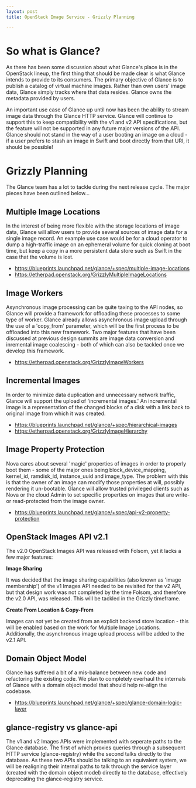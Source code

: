 ```yaml
---
layout: post
title: OpenStack Image Service - Grizzly Planning

---
```


# So what is Glance?

As there has been some discussion about what Glance's place is in the OpenStack lineup, the first thing that should be made clear is what Glance intends to provide to its consumers. The primary objective of Glance is to publish a catalog of virtual machine images. Rather than own users' image data, Glance simply tracks where that data resides. Glance owns the metadata provided by users.

An important use case of Glance up until now has been the ability to stream image data through the Glance HTTP service. Glance will continue to support this to keep compatibility with the v1 and v2 API specifications, but the feature will not be supported in any future major versions of the API. Glance should not stand in the way of a user booting an image on a cloud - if a user prefers to stash an image in Swift and boot directly from that URI, it should be possible!

# Grizzly Planning

The Glance team has a lot to tackle during the next release cycle. The major pieces have been outlined below...

## Multiple Image Locations

In the interest of being more flexible with the storage locations of image data, Glance will allow users to provide several sources of image data for a single image record. An example use case would be for a cloud operator to dump a high-traffic image on an ephemeral volume for quick cloning at boot time, but keep a copy in a more persistent data store such as Swift in the case that the volume is lost.

- https://blueprints.launchpad.net/glance/+spec/multiple-image-locations
- https://etherpad.openstack.org/GrizzlyMultipleImageLocations

## Image Workers

Asynchronous image processing can be quite taxing to the API nodes, so Glance will provide a framework for offloading these processes to some type of worker. Glance already allows asynchronous image upload through the use of a 'copy_from' parameter, which will be the first process to be offloaded into this new framework. Two major features that have been discussed at previous design summits are image data conversion and inremental image coalescing - both of which can also be tackled once we develop this framework.

- https://etherpad.openstack.org/GrizzlyImageWorkers

## Incremental Images

In order to minimize data duplication and unnecessary network traffic, Glance will support the upload of 'incremental images.' An incremental image is a representation of the changed blocks of a disk with a link back to original image from which it was created.

- https://blueprints.launchpad.net/glance/+spec/hierarchical-images
- https://etherpad.openstack.org/GrizzlyImageHierarchy

## Image Property Protection

Nova cares about several 'magic' properties of images in order to properly boot them - some of the major ones being block_device_mapping, kernel_id, ramdisk_id, instance_uuid and image_type. The problem with this is that the owner of an image can modify those properties at will, possibly rendering it un-bootable. Glance will allow trusted privileged clients such as Nova or the cloud Admin to set specific properties on images that are write- or read-protected from the image owner.

- https://blueprints.launchpad.net/glance/+spec/api-v2-property-protection

## OpenStack Images API v2.1

The v2.0 OpenStack Images API was released with Folsom, yet it lacks a few major features:

**Image Sharing** 

It was decided that the image sharing capabilities (also known as 'image membership') of the v1 Images API needed to be revisited for the v2 API, but that design work was not completed by the time Folsom, and therefore the v2.0 API, was released. This will be tackled in the Grizzly timeframe.

**Create From Location & Copy-From**

Images can not yet be created from an explicit backend store location - this will be enabled based on the work for Multiple Image Locations. Additionally, the asynchronous image upload process will be added to the v2.1 API.


## Domain Object Model

Glance has suffered a bit of a mis-balance between new code and refactoring the existing code. We plan to completely overhaul the internals of Glance with a domain object model that should help re-align the codebase.

- https://blueprints.launchpad.net/glance/+spec/glance-domain-logic-layer

## glance-registry vs glance-api

The v1 and v2 Images APIs were implemented with seperate paths to the Glance database. The first of which proxies queries through a subsequent HTTP service (glance-registry) while the second talks directly to the database. As these two APIs should be talking to an equivalent system, we will be realigning their internal paths to talk through the service layer (created with the domain object model) directly to the database, effectively deprecating the glance-registry service.
